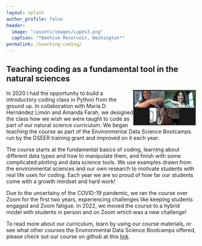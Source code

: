 ```yaml
---
layout: splash
author_profile: false
header:
  image: "/assets/images/Lupes3.png"
  caption: "*Beehive Reservoir, Washington*"
permalink: /teaching-coding/
---
```


## Teaching coding as a fundamental tool in the natural sciences

<img align="right" width="33%" margin-left="20px" src="/assets/images/intro_2020.png">

In 2020 I had the opportunity to build a introductory coding class in Python from the ground up. In collaboration with María D. Hernández Limón and Amanda Farah, we designed the class how we wish we were taught to code as part of our natural science curriculum.  We began teaching the course as part of the Environmental Data Science Bootcamps run by the DSEER training grant and improved on it each year. 

The course starts at the fundamental basics of coding, learning about different data types and how to manipulate them, and finish with some complicated plotting and data science tools. We use examples drawn from the environmental sciences and our own research to motivate students with real life uses for coding. Each year we are so proud of how far our students come with a growth mindset and hard work!

Due to the uncertainy of the COVID-19 pandemic, we ran the course over Zoom for the first two years, experiencing challenges like keeping students engaged and Zoom fatigue. In 2022, we moved the course to a hybrid model with students in person and on Zoom which was a new challenge! 

To read more about our curriculum, learn by using our course materials, or see what other courses the Environmental Data Science Bootcamps offered, please check out our course on github at this [link](https://github.com/NRT-DSEER/intro-programming-2022).
